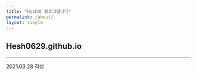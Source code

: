 ```yaml
---
title: "Hesh의 블로그입니다"
permalink: /about/
layout: single
---
```


## Hesh0629.github.io
---
2021.03.28 작성
